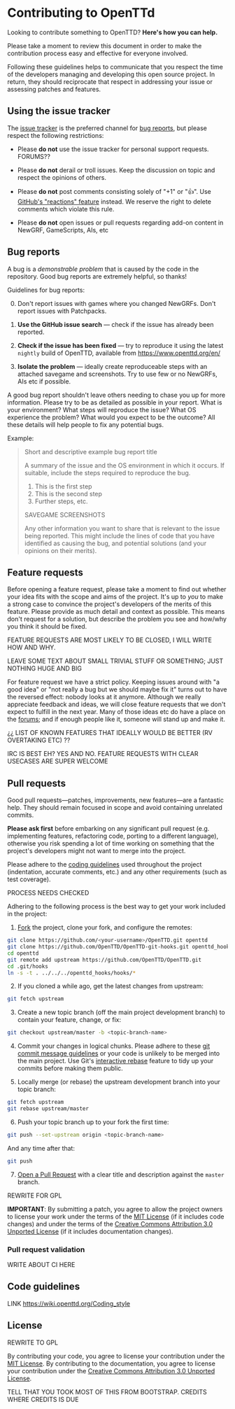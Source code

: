 # Contributing to OpenTTd

Looking to contribute something to OpenTTD? **Here's how you can help.**

Please take a moment to review this document in order to make the contribution
process easy and effective for everyone involved.

Following these guidelines helps to communicate that you respect the time of
the developers managing and developing this open source project. In return,
they should reciprocate that respect in addressing your issue or assessing
patches and features.


## Using the issue tracker

The [issue tracker](https://github.com/OpenTTD/OpenTTD/issues) is
the preferred channel for [bug reports](#bug-reports), but please respect the following restrictions:

* Please **do not** use the issue tracker for personal support requests. FORUMS??

* Please **do not** derail or troll issues. Keep the discussion on topic and
respect the opinions of others.

* Please **do not** post comments consisting solely of "+1" or ":thumbsup:".
Use [GitHub's "reactions" feature](https://github.com/blog/2119-add-reactions-to-pull-requests-issues-and-comments)
instead. We reserve the right to delete comments which violate this rule.

* Please **do not** open issues or pull requests regarding add-on content in NewGRF, GameScripts, AIs, etc

## Bug reports

A bug is a _demonstrable problem_ that is caused by the code in the repository.
Good bug reports are extremely helpful, so thanks!

Guidelines for bug reports:

0. Don't report issues with games where you changed NewGRFs.  Don't report issues with Patchpacks.

1. **Use the GitHub issue search** &mdash; check if the issue has already been
reported.

2. **Check if the issue has been fixed** &mdash; try to reproduce it using the
latest `nightly` build of OpenTTD, available from https://www.openttd.org/en/

3. **Isolate the problem** &mdash; ideally create reproduceable steps with an attached savegame and screenshots.
Try to use few or no NewGRFs, AIs etc if possible.

A good bug report shouldn't leave others needing to chase you up for more
information. Please try to be as detailed as possible in your report. What is
your environment? What steps will reproduce the issue? What OS
experience the problem? What
would you expect to be the outcome? All these details will help people to fix
any potential bugs.

Example:

> Short and descriptive example bug report title
>
> A summary of the issue and the OS environment in which it occurs. If
> suitable, include the steps required to reproduce the bug.
>
> 1. This is the first step
> 2. This is the second step
> 3. Further steps, etc.
>
> SAVEGAME
> SCREENSHOTS
>
> Any other information you want to share that is relevant to the issue being
> reported. This might include the lines of code that you have identified as
> causing the bug, and potential solutions (and your opinions on their
> merits).

## Feature requests

Before opening a feature request, please take a moment to find out whether your idea fits with the scope and aims of the project.
It's up to *you* to make a strong case to convince the project's developers of the merits of this feature.
Please provide as much detail and context as possible.
This means don't request for a solution, but describe the problem you see and how/why you think it should be fixed.

FEATURE REQUESTS ARE MOST LIKELY TO BE CLOSED, I WILL WRITE HOW AND WHY.

LEAVE SOME TEXT ABOUT SMALL TRIVIAL STUFF OR SOMETHING; JUST NOTHING HUGE AND BIG

For feature request we have a strict policy.
Keeping issues around with "a good idea" or "not really a bug but we should maybe fix it" turns out to have the reversed effect: nobody looks at it anymore.
Although we really appreciate feedback and ideas, we will close feature requests that we don't expect to fulfill in the next year.
Many of those ideas etc do have a place on the [forums](https://www.tt-forums.net); and if enough people like it, someone will stand up and make it.

¿¿ LIST OF KNOWN FEATURES THAT IDEALLY WOULD BE BETTER (RV OVERTAKING ETC) ??

IRC IS BEST EH?
YES AND NO. FEATURE REQUESTS WITH CLEAR USECASES ARE SUPER WELCOME


## Pull requests

Good pull requests—patches, improvements, new features—are a fantastic
help. They should remain focused in scope and avoid containing unrelated
commits.

**Please ask first** before embarking on any significant pull request (e.g.
implementing features, refactoring code, porting to a different language),
otherwise you risk spending a lot of time working on something that the
project's developers might not want to merge into the project.

Please adhere to the [coding guidelines](#code-guidelines) used throughout the
project (indentation, accurate comments, etc.) and any other requirements
(such as test coverage).

PROCESS NEEDS CHECKED

Adhering to the following process is the best way to get your work
included in the project:

1. [Fork](https://help.github.com/fork-a-repo/) the project, clone your fork,
and configure the remotes:

```bash
git clone https://github.com/<your-username>/OpenTTD.git openttd
git clone https://github.com/OpenTTD/OpenTTD-git-hooks.git openttd_hooks
cd openttd
git remote add upstream https://github.com/OpenTTD/OpenTTD.git
cd .git/hooks
ln -s -t . ../../../openttd_hooks/hooks/*
```

2. If you cloned a while ago, get the latest changes from upstream:

```bash
git fetch upstream
```

3. Create a new topic branch (off the main project development branch) to
contain your feature, change, or fix:

```bash
git checkout upstream/master -b <topic-branch-name>
```

4. Commit your changes in logical chunks. Please adhere to these [git commit
message guidelines](http://tbaggery.com/2008/04/19/a-note-about-git-commit-messages.html)
or your code is unlikely to be merged into the main project. Use Git's
[interactive rebase](https://help.github.com/articles/interactive-rebase)
feature to tidy up your commits before making them public.

5. Locally merge (or rebase) the upstream development branch into your topic branch:

```bash
git fetch upstream
git rebase upstream/master
```

6. Push your topic branch up to your fork the first time:

```bash
git push --set-upstream origin <topic-branch-name>
```

And any time after that:

```bash
git push
```

7. [Open a Pull Request](https://help.github.com/articles/using-pull-requests/)
with a clear title and description against the `master` branch.

REWRITE FOR GPL

**IMPORTANT**: By submitting a patch, you agree to allow the project owners to
license your work under the terms of the [MIT License](LICENSE) (if it
includes code changes) and under the terms of the
[Creative Commons Attribution 3.0 Unported License](docs/LICENSE)
(if it includes documentation changes).

### Pull request validation

WRITE ABOUT CI HERE

## Code guidelines

LINK https://wiki.openttd.org/Coding_style

## License

REWRITE TO GPL

By contributing your code, you agree to license your contribution under the [MIT License](LICENSE).
By contributing to the documentation, you agree to license your contribution under the [Creative Commons Attribution 3.0 Unported License](docs/LICENSE).

TELL THAT YOU TOOK MOST OF THIS FROM BOOTSTRAP. CREDITS WHERE CREDITS IS DUE

